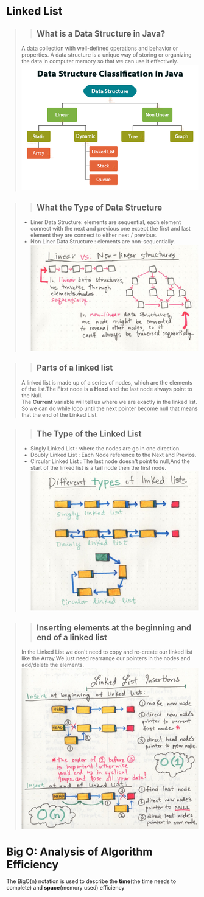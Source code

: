 # Linked List  
>> ## What is a Data Structure in Java?  
> A data collection with well-defined operations and behavior or properties. A data structure is a unique way of storing or organizing the data in computer memory so that we can use it effectively.
![linkedList](./Linked_List/data-structure-classification-in-java.jpg)  

>> ## What the Type of Data Structure
> * Liner Data Structure: elements are sequential, each element connect with the next and previous one except the first and last element they are connect to either next / previous.   
> * Non Liner Data Structure : elements are non-sequentially.  
![linernon](./Linked_List/Liner_non.jpeg)  


>>## Parts of a linked list  
>A linked list is made up of a series of nodes, which are the elements of the list.The First node is a **Head** and the last node always point to the Null.  
The **Current** variable will tell us where  we are exactly in the linked list.  
So we can do while loop until the next pointer become null that means that the end of the Linked List.  

>>## The Type of the Linked List  
> * Singly Linked List : where the nodes are go in one direction.  
> * Doubly Linked List : Each Node reference to the Next and Previos.  
> * Circular Linked List : The last node doesn't point to null,And the start of the linked list is a **tail** node then the first node.
![linkedListType](./Linked_List/linkedListType.jpeg)  

>>## Inserting elements at the beginning and end of a linked list  
>In the Linked List we don't need to copy and re-create our linked list like the Array.We just need rearrange our pointers in the nodes and add/delete the elements.
![linkedListInsert](./Linked_List/Insert.jpeg)  

# Big O: Analysis of Algorithm Efficiency 
The BigO(n) notation is used to describe the **time**(the time needs to complete) and **space**(memory used) efficiency 






